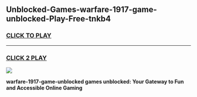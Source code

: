 
## Unblocked-Games-warfare-1917-game-unblocked-Play-Free-tnkb4
<h3>
<a href="https://premium76.site?title=warfare-1917-game-unblocked&ref=22A">CLICK TO PLAY</a></h3>
<hr>

<h3>
<a href="https://premium76.site?title=warfare-1917-game-unblocked&ref=22A">CLICK 2 PLAY</a>
  
</h3>

<a href="https://premium76.site?title=warfare-1917-game-unblocked&ref=22A"><img src="https://clearcache.store/games.png"></a>


**warfare-1917-game-unblocked games unblocked: Your Gateway to Fun and Accessible Online Gaming**
